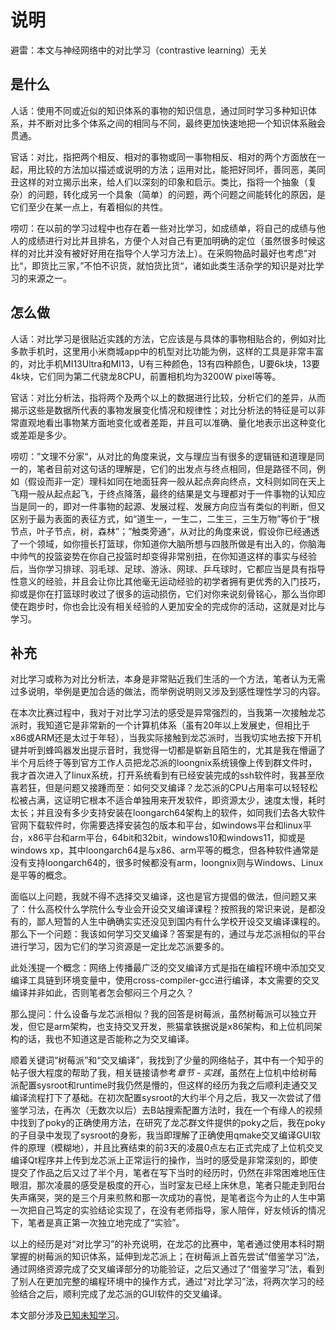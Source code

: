 # 说明

避雷：本文与神经网络中的对比学习（contrastive learning）无关

## 是什么

人话：使用不同或近似的知识体系的事物的知识信息，通过同时学习多种知识体系，并不断对比多个体系之间的相同与不同，最终更加快速地把一个知识体系融会贯通。

官话：对比，指把两个相反、相对的事物或同一事物相反、相对的两个方面放在一起，用比较的方法加以描述或说明的方法；运用对比，能把好同坏，善同恶，美同丑这样的对立揭示出来，给人们以深刻的印象和启示。类比，指将一个抽象（复杂）的问题，转化成另一个具象（简单）的问题，两个问题之间能转化的原因，是它们至少在某一点上，有着相似的共性。

唠叨：在以前的学习过程中也存在着一些对比学习，如成绩单，将自己的成绩与他人的成绩进行对比并且排名，方便个人对自己有更加明确的定位（虽然很多时候这样的对比并没有被好好用在指导个人学习方法上）。在采购物品时最好也考虑”对比“，即货比三家，”不怕不识货，就怕货比货“，诸如此类生活杂学的知识是对比学习的来源之一。

## 怎么做

人话：对比学习是很贴近实践的方法，它应该是与具体的事物相贴合的，例如对比多款手机时，这里用小米商城app中的机型对比功能为例，这样的工具是非常丰富的，对比手机MI13Ultra和MI13，U有三种颜色，13有四种颜色，U要6k块，13要4k块，它们同为第二代骁龙8CPU，前置相机均为3200W pixel等等。

官话：对比分析法，指将两个及两个以上的数据进行比较，分析它们的差异，从而揭示这些是数据所代表的事物发展变化情况和规律性；对比分析法的特征是可以非常直观地看出事物某方面地变化或者差距，并且可以准确、量化地表示出这种变化或差距是多少。

唠叨：”文理不分家“，从对比的角度来说，文与理应当有很多的逻辑链和道理是同一的，笔者目前对这句话的理解是，它们的出发点与终点相同，但是路径不同，例如（假设而非一定）理科如同在地面狂奔一般从起点奔向终点，文科则如同在天上飞翔一般从起点起飞，于终点降落，最终的结果是文与理都对于一件事物的认知应当是同一的，即对一件事物的起源、发展过程、发展方向应当有类似的判断，但又区别于最为表面的表征方式，如“道生一，一生二，二生三，三生万物”等价于“根节点，叶子节点，树，森林”；”触类旁通“，从对比的角度来说，假设你已经通透了一个领域，如你擅长打篮球，你知道你大脑所想与四肢所做是有出入的，你脑海中帅气的投篮姿势在你自己投篮时却变得非常别扭，在你知道这样的事实与经验后，当你学习排球、羽毛球、足球、游泳、网球、乒乓球时，它都应当是具有指导性意义的经验，并且会让你比其他毫无运动经验的初学者拥有更优秀的入门技巧，抑或是你在打篮球时收过了很多的运动损伤，它们对你来说刻骨铭心，那么当你即使在跑步时，你也会比没有相关经验的人更加安全的完成你的活动，这就是对比与学习。

## 补充

对比学习或称为对比分析法，本身是非常贴近我们生活的一个方法，笔者认为无需过多说明，举例是更加合适的做法，而举例说明则又涉及到感性理性学习的内容。

在本次比赛过程中，我对于对比学习法的感受是异常强烈的，当我第一次接触龙芯派时，我知道它是非常新的一个计算机体系（虽有20年以上发展史，但相比于x86或ARM还是太过于年轻），当我实际接触到龙芯派时，当我切实地去按下开机键并听到蜂鸣器发出提示音时，我觉得一切都是崭新且陌生的，尤其是我在懵逼了半个月后终于等到官方工作人员把龙芯派的loongnix系统镜像上传到群文件时，我才首次进入了linux系统，打开系统看到有已经安装完成的ssh软件时，我甚至欣喜若狂，但是问题又接踵而至：如何交叉编译？龙芯派的CPU占用率可以轻轻松松被占满，这证明它根本不适合单独用来开发软件，即资源太少，速度太慢，耗时太长；并且没有多少支持安装在loongarch64架构上的软件，如同我们去各大软件官网下载软件时，你需要选择安装包的版本和平台，如windows平台和linux平台，x86平台和arm平台，64bit和32bit，windows10和windows11，抑或是windows xp，其中loongarch64是与x86、arm平等的概念，但各种软件通常是没有支持loongarch64的，很多时候都没有arm，loongnix则与Windows、Linux是平等的概念。

面临以上问题，我就不得不选择交叉编译，这也是官方提倡的做法，但问题又来了：什么高校什么学院什么专业会开设交叉编译课程？按照我的常识来说，是都没有的，鄙人短暂的人生中确确实实还没见到国内有什么学校开设交叉编译课程的。那么下一个问题：我该如何学习交叉编译？答案是有的，通过与龙芯派相似的平台进行学习，因为它们的学习资源是一定比龙芯派要多的。

此处浅提一个概念：网络上传播最广泛的交叉编译方式是指在编程环境中添加交叉编译工具链到环境变量中，使用cross-compiler-gcc进行编译，本文需要的交叉编译并非如此，否则笔者怎会郁闷三个月之久？

那么提问：什么设备与龙芯派相似？我的回答是树莓派，虽然树莓派可以独立开发，但它是arm架构，也支持交叉开发，熊猫拿铁据说是x86架构，和上位机同架构的话，我也不知道这是否能称之为交叉编译。

顺着关键词“树莓派”和“交叉编译”，我找到了少量的网络帖子，其中有一个知乎的帖子很大程度的帮助了我，相关链接请参考*章节 - 实践*，虽然在上位机中给树莓派配置sysroot和runtime时我仍然是懵的，但这样的经历为我之后顺利走通交叉编译流程打下了基础。在初次配置sysroot的大约半个月之后，我又一次尝试了借鉴学习法，在再次（无数次以后）去B站搜索配置方法时，我在一个有缘人的视频中找到了poky的正确使用方法，在研究了龙芯群文件提供的poky之后，我在poky的子目录中发现了sysroot的身影，我当即理解了正确使用qmake交叉编译GUI软件的原理（模糊地），并且比赛结束的前3天的凌晨0点左右正式完成了上位机交叉编译Qt程序并上传到龙芯派上正常运行的操作，当时的感受是非常深刻的，即使提交了作品之后又过了半个月，笔者在写下当时的经历时，仍然在非常困难地压住眼泪，那次凌晨的感受是极度的开心，当时室友已经上床休息，笔者只能走到阳台失声痛哭，哭的是三个月来煎熬和那一次成功的喜悦，是笔者迄今为止的人生中第一次把自己笃定的实验结论实现了，在没有老师指导，家人陪伴，好友倾诉的情况下，笔者是真正第一次独立地完成了“实验”。

以上的经历是对“对比学习”的补充说明，在龙芯的比赛中，笔者通过使用本科时期掌握的树莓派的知识体系，延伸到龙芯派上；在树莓派上首先尝试“借鉴学习”法，通过网络资源完成了交叉编译部分的功能验证，之后又通过了“借鉴学习”法，看到了别人在更加完整的编程环境中的操作方式，通过“对比学习”法，将两次学习的经验结合之后，顺利完成了龙芯派的GUI软件的交叉编译。

本文部分涉及[已知未知学习](../已知未知学习/Readme.md)。